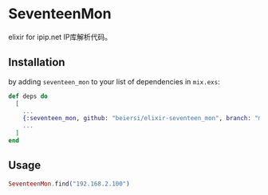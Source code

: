 # SeventeenMon 

elixir for ipip.net IP库解析代码。

## Installation

by adding `seventeen_mon` to your list of dependencies in `mix.exs`:

```elixir
def deps do
  [
    ...
    {:seventeen_mon, github: "beiersi/elixir-seventeen_mon", branch: "master"}
    ...
  ]
end
```

## Usage

```elixir
SeventeenMon.find("192.168.2.100")
```

